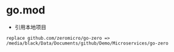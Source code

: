 # go.mod

- 引用本地项目
```shell
replace github.com/zeromicro/go-zero => /media/black/Data/Documents/github/Demo/Microservices/go-zero
```

